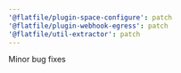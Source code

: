 ```yaml
---
'@flatfile/plugin-space-configure': patch
'@flatfile/plugin-webhook-egress': patch
'@flatfile/util-extractor': patch
---
```


Minor bug fixes
